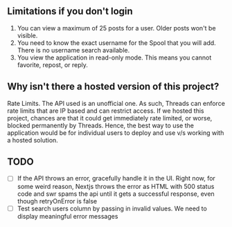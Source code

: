 ## Limitations if you don't login

1. You can view a maximum of 25 posts for a user. Older posts won't be visible.
2. You need to know the exact username for the Spool that you will add. There is no username search available.
3. You view the application in read-only mode. This means you cannot favorite, repost, or reply.

## Why isn't there a hosted version of this project?

Rate Limits. The API used is an unofficial one. As such, Threads can enforce rate limits that are IP based and can restrict access. If we hosted this project, chances are that it could get immediately rate limited, or worse, blocked permanently by Threads. Hence, the best way to use the application would be for individual users to deploy and use v/s working with a hosted solution.

## TODO

- [ ] If the API throws an error, gracefully handle it in the UI. Right now, for some weird reason, Nextjs throws the error as HTML with 500 status code and swr spams the api until it gets a successful response, even though retryOnError is false
- [ ] Test search users column by passing in invalid values. We need to display meaningful error messages
